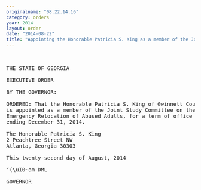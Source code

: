 ```yaml
---
originalname: "08.22.14.16"
category: orders
year: 2014
layout: order
date: "2014-08-22"
title: "Appointing the Honorable Patricia S. King as a member of the Joint Study Committee on the Emergency Relocation of Abused Adults"
---
```

<pre>
 

THE STATE OF GEORGIA

EXECUTIVE ORDER

BY THE GOVERNOR:

ORDERED: That the Honorable Patricia S. King of Gwinnett County, Georgia,
is appointed as a member of the Joint Study Committee on the
Emergency Relocation of Abused Adults, for a term of office
ending December 31, 2014.

The Honorable Patricia S. King
2 Peachtree Street NW
Atlanta, Georgia 30303

This twenty-second day of August, 2014

‘(\uI0~am DML

GOVERNOR

</pre>
